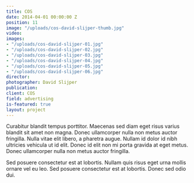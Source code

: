 ```yaml
---
title: COS
date: 2014-04-01 00:00:00 Z
position: 11
image: "/uploads/cos-david-slijper-thumb.jpg"
video: 
images:
- "/uploads/cos-david-slijper-01.jpg"
- "/uploads/cos-david-slijper-02.jpg"
- "/uploads/cos-david-slijper-03.jpg"
- "/uploads/cos-david-slijper-04.jpg"
- "/uploads/cos-david-slijper-05.jpg"
- "/uploads/cos-david-slijper-06.jpg"
director: 
photographer: David Slijper
publication: 
client: COS
field: advertising
is-featured: true
layout: project
---
```


Curabitur blandit tempus porttitor. Maecenas sed diam eget risus varius blandit sit amet non magna. Donec ullamcorper nulla non metus auctor fringilla. Nulla vitae elit libero, a pharetra augue. Nullam id dolor id nibh ultricies vehicula ut id elit. Donec id elit non mi porta gravida at eget metus. Donec ullamcorper nulla non metus auctor fringilla.

Sed posuere consectetur est at lobortis. Nullam quis risus eget urna mollis ornare vel eu leo. Sed posuere consectetur est at lobortis. Donec sed odio dui.